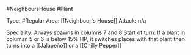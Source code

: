 #NeighboursHouse #Plant 

Type: #Regular 
Area: [[Neighbour's House]]
Attack: n/a

Speciality: Always spawns in columns 7 and 8
Start of turn: If a plant in columsn 5 or 6 is below 15% HP, it switches places with that plant then turns into a [[Jalapeño]] or a [[Chilly Pepper]]